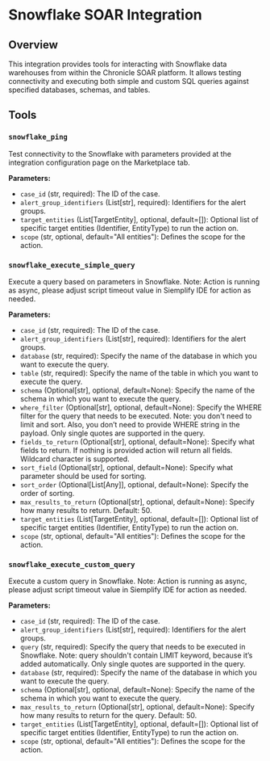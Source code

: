 # Snowflake SOAR Integration

## Overview

This integration provides tools for interacting with Snowflake data warehouses from within the Chronicle SOAR platform. It allows testing connectivity and executing both simple and custom SQL queries against specified databases, schemas, and tables.

## Tools

### `snowflake_ping`

Test connectivity to the Snowflake with parameters provided at the integration configuration page on the Marketplace tab.

**Parameters:**

*   `case_id` (str, required): The ID of the case.
*   `alert_group_identifiers` (List[str], required): Identifiers for the alert groups.
*   `target_entities` (List[TargetEntity], optional, default=[]): Optional list of specific target entities (Identifier, EntityType) to run the action on.
*   `scope` (str, optional, default="All entities"): Defines the scope for the action.

### `snowflake_execute_simple_query`

Execute a query based on parameters in Snowflake. Note: Action is running as async, please adjust script timeout value in Siemplify IDE for action as needed.

**Parameters:**

*   `case_id` (str, required): The ID of the case.
*   `alert_group_identifiers` (List[str], required): Identifiers for the alert groups.
*   `database` (str, required): Specify the name of the database in which you want to execute the query.
*   `table` (str, required): Specify the name of the table in which you want to execute the query.
*   `schema` (Optional[str], optional, default=None): Specify the name of the schema in which you want to execute the query.
*   `where_filter` (Optional[str], optional, default=None): Specify the WHERE filter for the query that needs to be executed. Note: you don't need to limit and sort. Also, you don’t need to provide WHERE string in the payload. Only single quotes are supported in the query.
*   `fields_to_return` (Optional[str], optional, default=None): Specify what fields to return. If nothing is provided action will return all fields. Wildcard character is supported.
*   `sort_field` (Optional[str], optional, default=None): Specify what parameter should be used for sorting.
*   `sort_order` (Optional[List[Any]], optional, default=None): Specify the order of sorting.
*   `max_results_to_return` (Optional[str], optional, default=None): Specify how many results to return. Default: 50.
*   `target_entities` (List[TargetEntity], optional, default=[]): Optional list of specific target entities (Identifier, EntityType) to run the action on.
*   `scope` (str, optional, default="All entities"): Defines the scope for the action.

### `snowflake_execute_custom_query`

Execute a custom query in Snowflake. Note: Action is running as async, please adjust script timeout value in Siemplify IDE for action as needed.

**Parameters:**

*   `case_id` (str, required): The ID of the case.
*   `alert_group_identifiers` (List[str], required): Identifiers for the alert groups.
*   `query` (str, required): Specify the query that needs to be executed in Snowflake. Note: query shouldn't contain LIMIT keyword, because it’s added automatically. Only single quotes are supported in the query.
*   `database` (str, required): Specify the name of the database in which you want to execute the query.
*   `schema` (Optional[str], optional, default=None): Specify the name of the schema in which you want to execute the query.
*   `max_results_to_return` (Optional[str], optional, default=None): Specify how many results to return for the query. Default: 50.
*   `target_entities` (List[TargetEntity], optional, default=[]): Optional list of specific target entities (Identifier, EntityType) to run the action on.
*   `scope` (str, optional, default="All entities"): Defines the scope for the action.
